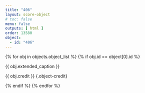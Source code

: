 ```yaml
---
title: "406"
layout: score-object
# toc: false
menu: false
outputs: [ html ]
order: 13580
object:
  - id: "406"
---
```


{% for obj in objects.object_list %}
{% if obj.id == object[0].id %}

{{ obj.extended_caption }}

{{ obj.credit }} {.object-credit}

{% endif %}
{% endfor %}
